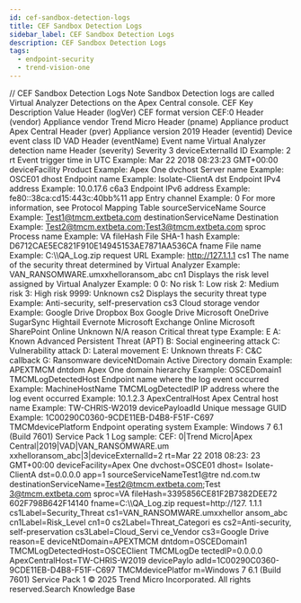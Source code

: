 ```yaml
---
id: cef-sandbox-detection-logs
title: CEF Sandbox Detection Logs
sidebar_label: CEF Sandbox Detection Logs
description: CEF Sandbox Detection Logs
tags:
  - endpoint-security
  - trend-vision-one
---
```


/*<![CDATA[*/ $('#title').html($('meta[name=map-description]').attr('content')); /*]]>*/ CEF Sandbox Detection Logs Note Sandbox Detection logs are called Virtual Analyzer Detections on the Apex Central console. CEF Key Description Value Header (logVer) CEF format version CEF:0 Header (vendor) Appliance vendor Trend Micro Header (pname) Appliance product Apex Central Header (pver) Appliance version 2019 Header (eventid) Device event class ID VAD Header (eventName) Event name Virtual Analyzer detection name Header (severity) Severity 3 deviceExternalId ID Example: 2 rt Event trigger time in UTC Example: Mar 22 2018 08:23:23 GMT+00:00 deviceFacility Product Example: Apex One dvchost Server name Example: OSCE01 dhost Endpoint name Example: Isolate-ClientA dst Endpoint IPv4 address Example: 10.0.17.6 c6a3 Endpoint IPv6 address Example: fe80::38ca:cd15:443c:40bb%11 app Entry channel Example: 0 For more information, see Protocol Mapping Table sourceServiceName Source Example: Test1@tmcm.extbeta.com destinationServiceName Destination Example: Test2@tmcm.extbeta.com;Test3@tmcm.extbeta.com sproc Process name Example: VA fileHash File SHA-1 hash Example: D6712CAE5EC821F910E14945153AE7871AA536CA fname File name Example: C:\\\\QA_Log.zip request URL Example: http://127.1.1.1 cs1 The name of the security threat determined by Virtual Analyzer Example: VAN_RANSOMWARE.umxxhelloransom_abc cn1 Displays the risk level assigned by Virtual Analyzer Example: 0 0: No risk 1: Low risk 2: Medium risk 3: High risk 9999: Unknown cs2 Displays the security threat type Example: Anti-security, self-preservation cs3 Cloud storage vendor Example: Google Drive Dropbox Box Google Drive Microsoft OneDrive SugarSync Hightail Evernote Microsoft Exchange Online Microsoft SharePoint Online Unknown N/A reason Critical threat type Example: E A: Known Advanced Persistent Threat (APT) B: Social engineering attack C: Vulnerability attack D: Lateral movement E: Unknown threats F: C&C callback G: Ransomware deviceNtDomain Active Directory domain Example: APEXTMCM dntdom Apex One domain hierarchy Example: OSCEDomain1 TMCMLogDetectedHost Endpoint name where the log event occurred Example: MachineHostName TMCMLogDetectedIP IP address where the log event occurred Example: 10.1.2.3 ApexCentralHost Apex Central host name Example: TW-CHRIS-W2019 devicePayloadId Unique message GUID Example: 1C00290C0360-9CDE11EB-D4B8-F51F-C697 TMCMdevicePlatform Endpoint operating system Example: Windows 7 6.1 (Build 7601) Service Pack 1 Log sample: CEF: 0|Trend Micro|Apex Central|2019|VAD|VAN_RANSOMWARE.um xxhelloransom_abc|3|deviceExternalId=2 rt=Mar 22 2018 08:23: 23 GMT+00:00 deviceFacility=Apex One dvchost=OSCE01 dhost= Isolate-ClientA dst=0.0.0.0 app=1 sourceServiceNameTest1@tre nd.com.tw destinationServiceName=Test2@tmcm.extbeta.com;Test 3@tmcm.extbeta.com sproc=VA fileHash=3395856CE81F2B7382DEE72 602F798B642F14140 fname=C:\\\\QA_Log.zip request=http://127. 1.1.1 cs1Label=Security_Threat cs1=VAN_RANSOMWARE.umxxhellor ansom_abc cn1Label=Risk_Level cn1=0 cs2Label=Threat_Categori es cs2=Anti-security, self-preservation cs3Label=Cloud_Servi ce_Vendor cs3=Google Drive reason=E deviceNtDomain=APEXTMCM dntdom=OSCEDomain1 TMCMLogDetectedHost=OSCEClient TMCMLogDe tectedIP=0.0.0.0 ApexCentralHost=TW-CHRIS-W2019 devicePaylo adId=1C00290C0360-9CDE11EB-D4B8-F51F-C697 TMCMdevicePlatfor m=Windows 7 6.1 (Build 7601) Service Pack 1 © 2025 Trend Micro Incorporated. All rights reserved.Search Knowledge Base